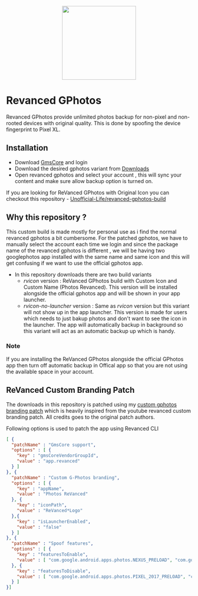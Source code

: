 <p align="center">
  <img width="200" height="auto" src="https://github.com/athuld/revanced-gphotos/blob/main/google-photos-revanced.png" />
</p>

# Revanced GPhotos
Revanced GPhotos provide unlimited photos backup for non-pixel and non-rooted devices with original quality. This is done by spoofing the device fingerprint to Pixel XL.

## Installation
* Download [GmsCore](https://github.com/ReVanced/GmsCore/releases) and login
* Download the desired gphotos variant from [Downloads](https://github.com/athuld/revanced-gphotos/releases)
* Open revanced gphotos and select your account , this will sync your content and make sure allow backup option is turned on.

If you are looking for ReVanced GPhotos with Original Icon you can checkout this repository - [Unofficial-Life/revanced-gphotos-build](https://github.com/Unofficial-Life/revanced-gphotos-build)


## Why this repository ?
This custom build is made mostly for personal use as i find the normal revanced gphotos a bit cumbersome. For the patched gphotos, we have to manually select the account each time we login and since the package name of the revanced gphotos is different , we will be having two googlephotos app installed with the same name and same icon and this will get confusing if we want to use the official gphotos app.
* In this repository downloads there are two build variants
  * *rvicon* version : ReVanced GPhotos build with Custom Icon and Custom Name (Photos Revanced). This version will be installed alongside the official gphotos app and will be shown in your app launcher.
  * *rvicon-no-launcher* version : Same as *rvicon* version but this variant will not show up in the app launcher. This version is made for users which needs to just bakup photos and don't want to see the icon in the launcher. The app will automatically backup in background so this variant will act as an automatic backup up which is handy.

 ### Note
 If you are installing the ReVanced GPhotos alongside the official GPhotos app then turn off automatic backup in Offical app so that you are not using the available space in your account.
 
## ReVanced Custom Branding Patch

The downloads in this repository is patched using my [custom gphotos branding patch](https://github.com/athuld/revanced-patches/commit/3c561c939d2cce8f89ac26a2a1f240eea9019ce8) which is heavily inspired from the youtube revanced custom branding patch. All credits goes to the original patch authors.

Following options is used to patch the app using Revanced CLI
```json
[ {
  "patchName" : "GmsCore support",
  "options" : [ {
    "key" : "gmsCoreVendorGroupId",
    "value" : "app.revanced"
  } ]
}, {
  "patchName" : "Custom G-Photos branding",
  "options" : [ {
    "key" : "appName",
    "value" : "Photos ReVanced"
  }, {
    "key" : "iconPath",
    "value" : "ReVanced*Logo"
  },{
    "key" : "isLauncherEnabled",
    "value" : "false"
  } ]
}, {
  "patchName" : "Spoof features",
  "options" : [ {
    "key" : "featuresToEnable",
    "value" : [ "com.google.android.apps.photos.NEXUS_PRELOAD", "com.google.android.apps.photos.nexus_preload" ]
  }, {
    "key" : "featuresToDisable",
    "value" : [ "com.google.android.apps.photos.PIXEL_2017_PRELOAD", "com.google.android.apps.photos.PIXEL_2018_PRELOAD", "com.google.android.apps.photos.PIXEL_2019_MIDYEAR_PRELOAD", "com.google.android.apps.photos.PIXEL_2019_PRELOAD", "com.google.android.feature.PIXEL_2020_MIDYEAR_EXPERIENCE", "com.google.android.feature.PIXEL_2020_EXPERIENCE", "com.google.android.feature.PIXEL_2021_MIDYEAR_EXPERIENCE", "com.google.android.feature.PIXEL_2021_EXPERIENCE", "com.google.android.feature.PIXEL_2022_MIDYEAR_EXPERIENCE", "com.google.android.feature.PIXEL_2022_EXPERIENCE", "com.google.android.feature.PIXEL_2023_MIDYEAR_EXPERIENCE", "com.google.android.feature.PIXEL_2023_EXPERIENCE", "com.google.android.feature.PIXEL_2024_MIDYEAR_EXPERIENCE", "com.google.android.feature.PIXEL_2024_EXPERIENCE", "com.google.android.feature.PIXEL_2025_MIDYEAR_EXPERIENCE" ]
  } ]
}]
```
